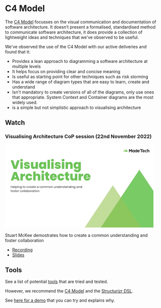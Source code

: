 # C4 Model
The [C4 Model](https://c4model.com/) focusses on the visual communication and documentation of software architecture. It doesn’t present a formalised, standardised method to communicate software architecture, it does provide a collection of lightweight ideas and techniques that we've observed to be useful.

We've observed the use of the C4 Model with our active deliveries and found that it:
- Provides a lean approach to diagramming a software architecture at multiple levels
- It helps focus on providing clear and concise meaning
- Is useful as starting point for other techniques such as risk storming
- Has a wide range of diagram types that are easy to learn, create and understand
- Isn't mandatory to create versions of all of the diagrams, only use ones that appropriate. System Context and Container diagrams are the most widely used.
- is a simple but not simplistic approach to visualising architecture

## Watch
### Visualising Architecture CoP session (22nd November 2022)
[![Visualising Architecture](/images/visualising_architecture.jpg)](https://drive.google.com/file/d/14R3OpBbcN0xbU_XeQQfG7ocehkw_U0w3/view)

Stuart McKee demostrates how to create a common understanding and foster collaboration

- [Recording](https://drive.google.com/file/d/14R3OpBbcN0xbU_XeQQfG7ocehkw_U0w3/view)
- [Slides](https://docs.google.com/presentation/d/1wXXkyTgoNJIgyD9MDuIlvi85uGHWjIgQhvOPKTNsrHo/edit)

## Tools

See a list of potential [tools](../principles/tools.md) that are tried and tested.

However, we recommend the [C4 Model](https://c4model.com/) and the [Structurizr DSL](https://github.com/structurizr/dsl). 

See [here for a demo](https://github.com/madetech/structurizr-template) that you can try and explains why.